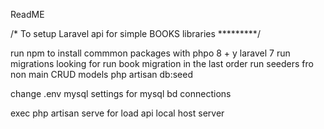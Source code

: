 ReadME

/* To setup Laravel api for simple BOOKS libraries *********/

run npm to install commmon packages with phpo 8 + y laravel 7 run migrations looking for run book migration in the last order run seeders fro non main CRUD models php artisan db:seed

change .env mysql settings for mysql bd connections

exec php artisan serve for load api local host server
